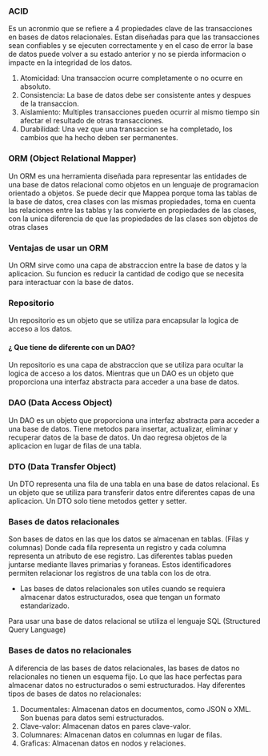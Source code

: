 ### ACID
Es un acronmio que se refiere a 4 propiedades clave de las transacciones en bases de datos relacionales.
Estan diseñadas para que las transacciones sean confiables y se ejecuten correctamente y en el caso de error
la base de datos puede volver a su estado anterior y no se pierda informacion o impacte en la integridad de los datos.
1. Atomicidad: Una transaccion ocurre completamente o no ocurre en absoluto.
2. Consistencia: La base de datos debe ser consistente antes y despues de la transaccion.
3. Aislamiento: Multiples transacciones pueden ocurrir al mismo tiempo sin afectar el resultado de otras transacciones.
4. Durabilidad: Una vez que una transaccion se ha completado, los cambios que ha hecho deben ser permanentes.
### ORM (Object Relational Mapper)
 Un ORM es una herramienta diseñada para representar las entidades de una base de datos relacional
 como objetos en un lenguaje de programacion orientado a objetos.
 Se puede decir que Mappea porque toma las tablas de la base de datos, crea clases con las mismas propiedades, toma en cuenta las relaciones entre las tablas y las convierte en propiedades de las clases, con la unica diferencia
 de que las propiedades de las clases son objetos de otras clases
### Ventajas de usar un ORM
   Un ORM sirve como una capa de abstraccion entre la base de datos y la aplicacion. 
   Su funcion es reducir la cantidad de codigo que se necesita para interactuar con la base de datos.
### Repositorio 

Un repositorio es un objeto que se utiliza para encapsular la logica de acceso a los datos.
#### ¿ Que tiene de diferente con un DAO?
Un repositorio es una capa de abstraccion que se utiliza para ocultar la logica de acceso a los datos.
Mientras que un DAO es un objeto que proporciona una interfaz abstracta para acceder a una base de datos.

### DAO (Data Access Object)
Un DAO es un objeto que proporciona una interfaz abstracta para acceder a una base de datos.
    Tiene metodos para insertar, actualizar, eliminar y recuperar datos de la base de datos.
    Un dao regresa objetos de la aplicacion en lugar de filas de una tabla.
     
### DTO (Data Transfer Object)
Un DTO representa una fila de una tabla en una base de datos relacional.
Es un objeto que se utiliza para transferir datos entre diferentes capas de una aplicacion.
Un DTO solo tiene metodos getter y setter.

### Bases de datos relacionales

Son bases de datos en las que los datos se almacenan en tablas. (Filas y columnas)
Donde cada fila representa un registro y cada columna representa un atributo de ese registro.
Las diferentes tablas pueden juntarse mediante llaves primarias y foraneas. Estos identificadores
permiten relacionar los registros de una tabla con los de otra.

* Las bases de datos relacionales son utiles cuando se requiera almacenar datos estructurados,
osea que tengan un formato estandarizado.

Para usar una base de datos relacional se utiliza el lenguaje SQL (Structured Query Language)
     
### Bases de datos no relacionales

A diferencia de las bases de datos relacionales, las bases de datos no relacionales no tienen un esquema fijo.
Lo que las hace perfectas para almacenar datos no estructurados o semi estructurados.
Hay diferentes tipos de bases de datos no relacionales:
1. Documentales: Almacenan datos en documentos, como JSON o XML. Son buenas para datos semi estructurados.
2. Clave-valor: Almacenan datos en pares clave-valor.
3. Columnares: Almacenan datos en columnas en lugar de filas.
4. Graficas: Almacenan datos en nodos y relaciones.

     
